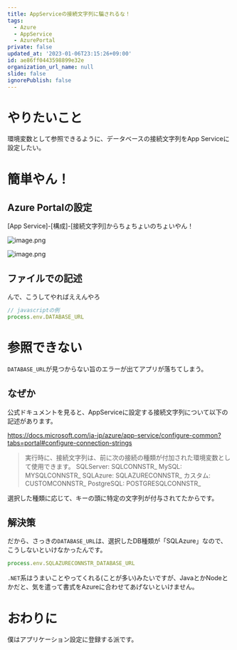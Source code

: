 ```yaml
---
title: AppServiceの接続文字列に騙されるな！
tags:
  - Azure
  - AppService
  - AzurePortal
private: false
updated_at: '2023-01-06T23:15:26+09:00'
id: ae86ff0443598899e32e
organization_url_name: null
slide: false
ignorePublish: false
---
```

# やりたいこと

環境変数として参照できるように、データベースの接続文字列をApp Serviceに設定したい。

# 簡単やん！

## Azure Portalの設定

[App Service]-[構成]-[接続文字列]からちょちょいのちょいやん！

![image.png](https://qiita-image-store.s3.ap-northeast-1.amazonaws.com/0/647946/edac8bb6-b608-b96a-5f82-27bc2f8fc6e6.png)

![image.png](https://qiita-image-store.s3.ap-northeast-1.amazonaws.com/0/647946/6feb797f-56ac-e29b-ada7-772b3b51b202.png)


## ファイルでの記述

んで、こうしてやればええんやろ

```js
// javascriptの例
process.env.DATABASE_URL
```

# 参照できない

`DATABASE_URL`が見つからない旨のエラーが出てアプリが落ちてしまう。

## なぜか

公式ドキュメントを見ると、AppServiceに設定する接続文字列について以下の記述があります。

https://docs.microsoft.com/ja-jp/azure/app-service/configure-common?tabs=portal#configure-connection-strings

>実行時に、接続文字列は、前に次の接続の種類が付加された環境変数として使用できます。
SQLServer: SQLCONNSTR_
MySQL: MYSQLCONNSTR_
SQLAzure: SQLAZURECONNSTR_
カスタム: CUSTOMCONNSTR_
PostgreSQL: POSTGRESQLCONNSTR_

選択した種類に応じて、キーの頭に特定の文字列が付与されてたからです。

## 解決策

だから、さっきの`DATABASE_URL`は、選択したDB種類が「SQLAzure」なので、こうしないといけなかったんです。

```js
process.env.SQLAZURECONNSTR_DATABASE_URL
```

`.NET`系はうまいことやってくれる(ことが多い)みたいですが、JavaとかNodeとかだと、気を遣って書式をAzureに合わせてあげないといけません。

# おわりに

僕はアプリケーション設定に登録する派です。
